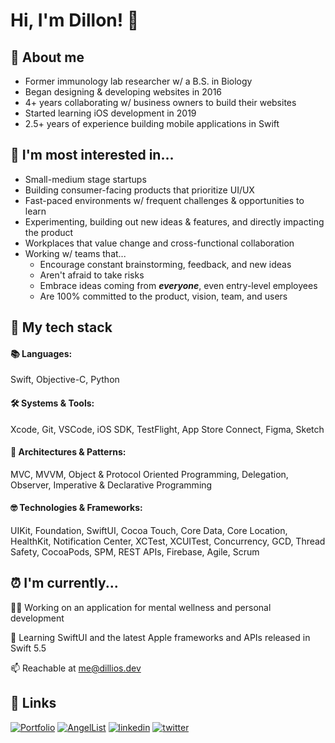 # Hi, I'm Dillon! 🤙

## 🚀 About me
- Former immunology lab researcher w/ a B.S. in Biology
- Began designing & developing websites in 2016
- 4+ years collaborating w/ business owners to build their websites
- Started learning iOS development in 2019
- 2.5+ years of experience building mobile applications in Swift


## 🤩 I'm most interested in...
- Small-medium stage startups
- Building consumer-facing products that prioritize UI/UX
- Fast-paced environments w/ frequent challenges & opportunities to learn
- Experimenting, building out new ideas & features, and directly impacting the product
- Workplaces that value change and cross-functional collaboration
- Working w/ teams that...
    - Encourage constant brainstorming, feedback, and new ideas
    - Aren't afraid to take risks
    - Embrace ideas coming from ***everyone***, even entry-level employees
    - Are 100% committed to the product, vision, team, and users


## 📱 My tech stack
#### 📚 Languages:
Swift, Objective-C, Python

#### 🛠 Systems & Tools:
Xcode, Git, VSCode, iOS SDK, TestFlight, App Store Connect, Figma, Sketch

#### 🎨 Architectures & Patterns:
MVC, MVVM, Object & Protocol Oriented Programming, Delegation, Observer, Imperative & Declarative Programming

#### 🤓 Technologies & Frameworks: 
UIKit, Foundation, SwiftUI, Cocoa Touch, Core Data, Core Location, HealthKit, Notification Center, 
XCTest, XCUITest, Concurrency, GCD, Thread Safety, CocoaPods, SPM, REST APIs, Firebase, Agile, Scrum


## ⏰ I'm currently...
👨‍💻 Working on an application for mental wellness and personal development

🧠 Learning SwiftUI and the latest Apple frameworks and APIs released in Swift 5.5

📫 Reachable at me@dillios.dev


## 🔗 Links
[![Portfolio](https://img.shields.io/badge/Portfolio-6bc7ad.svg?style=for-the-badge&logo=buy-me-a-coffee&logoColor=white)](https://dillios.dev/)
[![AngelList](https://img.shields.io/badge/AngelList-%23D4D4D4.svg?style=for-the-badge&logo=AngelList&logoColor=black)](https://angel.co/u/dillios)
[![linkedin](https://img.shields.io/badge/linkedin-0A66C2?style=for-the-badge&logo=linkedin&logoColor=white)](https://www.linkedin.com/in/ios-dillon)
[![twitter](https://img.shields.io/badge/twitter-1DA1F2?style=for-the-badge&logo=twitter&logoColor=white)](https://twitter.com/dill_ios)
